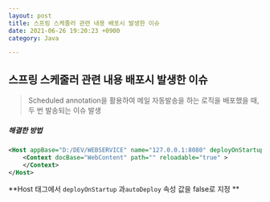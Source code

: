 ```yaml
---
layout: post
title: 스프링 스케줄러 관련 내용 배포시 발생한 이슈
date: 2021-06-26 19:20:23 +0900
category: Java

---
```


## 스프링 스케줄러 관련 내용 배포시 발생한 이슈

> Scheduled annotation을 활용하여 메일 자동발송을 하는 로직을 배포했을 때, 두 번 발송되는 이슈 발생

##### 해결한 방법

```xml
<Host appBase="D:/DEV/WEBSERVICE" name="127.0.0.1:8080" deployOnStartup="false" autoDeploy="false">
	<Context docBase="WebContent" path="" reloadable="true" >
	</Context>
</Host>      
```

**Host 태그에서 `deployOnStartup` 과`autoDeploy` 속성 값을 false로 지정 **
